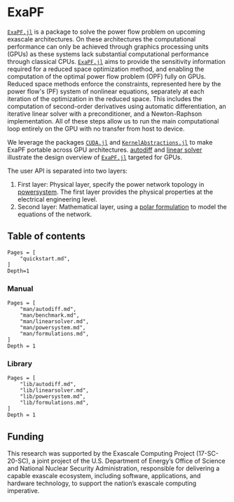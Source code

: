 # ExaPF

[`ExaPF.jl`](https://github.com/exanauts/ExaPF.jl) is a
package to solve the power flow problem on upcoming exascale architectures.
On these architectures the computational performance can only be achieved through graphics processing units (GPUs) as these systems lack substantial computational performance through classical CPUs.
[`ExaPF.jl`](https://github.com/exanauts/ExaPF.jl) aims to
provide the sensitivity information required for a reduced space optimization
method, and enabling the computation of the optimal power flow problem (OPF)
fully on GPUs. Reduced space methods enforce the constraints, represented here by
the power flow's (PF) system of nonlinear equations, separately at each
iteration of the optimization in the reduced space.
This includes the computation of second-order derivatives using automatic
differentiation, an iterative linear solver with a preconditioner, and a
Newton-Raphson implementation. All of these steps allow us to run the main
computational loop entirely on the GPU with no transfer from host to device.

We leverage the packages [`CUDA.jl`](https://github.com/JuliaGPU/CUDA.jl) and [`KernelAbstractions.jl`](https://github.com/JuliaGPU/KernelAbstractions.jl) to make ExaPF portable across GPU architectures.
[autodiff](man/autodiff.md) and [linear solver](man/linearsolver.md) illustrate
the design overview of [`ExaPF.jl`](https://github.com/exanauts/ExaPF.jl) targeted for GPUs.

The user API is separated into two layers:

1. First layer: Physical layer, specify the power network topology in [powersystem](man/powersystem.md). The first layer provides the physical properties at the electrical engineering level.
2. Second layer: Mathematical layer, using a [polar formulation](lib/formulations.md) to model the equations of the network.


## Table of contents

```@contents
Pages = [
    "quickstart.md",
]
Depth=1
```

### Manual

```@contents
Pages = [
    "man/autodiff.md",
    "man/benchmark.md",
    "man/linearsolver.md",
    "man/powersystem.md",
    "man/formulations.md",
]
Depth = 1
```

### Library

```@contents
Pages = [
    "lib/autodiff.md",
    "lib/linearsolver.md",
    "lib/powersystem.md",
    "lib/formulations.md",
]
Depth = 1
```

## Funding

This research was supported by the Exascale Computing Project (17-SC-20-SC), a joint project of the U.S. Department of Energy’s Office of Science and National Nuclear Security Administration, responsible for delivering a capable exascale ecosystem, including software, applications, and hardware technology, to support the nation’s exascale computing imperative.
